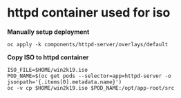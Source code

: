 # httpd container used for iso


**Manually setup deployment**
```
oc apply -k components/httpd-server/overlays/default
```

**Copy ISO to httpd container**
```
ISO_FILE=$HOME/win2k19.iso
POD_NAME=$(oc get pods --selector=app=httpd-server -o jsonpath='{.items[0].metadata.name}')
oc -v cp $HOME/win2k19.iso $POD_NAME:/opt/app-root/src
```